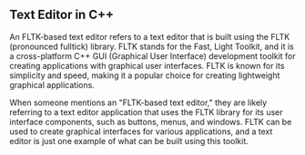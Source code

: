 ## Text Editor in C++
An FLTK-based text editor refers to a text editor that is built using the FLTK (pronounced fulltick) library. FLTK stands for the Fast, Light Toolkit, and it is a cross-platform C++ GUI (Graphical User Interface) development toolkit for creating applications with graphical user interfaces. FLTK is known for its simplicity and speed, making it a popular choice for creating lightweight graphical applications.

When someone mentions an "FLTK-based text editor," they are likely referring to a text editor application that uses the FLTK library for its user interface components, such as buttons, menus, and windows. FLTK can be used to create graphical interfaces for various applications, and a text editor is just one example of what can be built using this toolkit.
